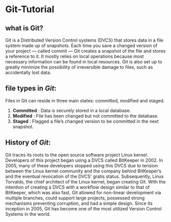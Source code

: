 # Git-Tutorial
## what is Git?
Git is a Distributed Version Control systems (DVCS) that stores data in a file system made up of snapshots. Each time you save a changed version of your project — called commit — Git creates a snapshot of the file and stores a reference to it. It mostly relies on local operations because most necessary information can be found in local resources. Git is also set up to greatly minimize the possibility of irreversible damage to files, such as accidentally lost data.

## file types in *Git*:
Files in Git can reside in three main states: committed, modified and staged.
1. **Committed** : Data is securely stored in a local database.
2. **Modified** : File has been changed but not committed to the database.
3. **Staged** : Flagged a file’s changed version to be committed in the next snapshot.

## History of *Git*:
Git traces its roots to the open source software project Linux kernel. Developers of this project began using a DVCS called BitKeeper in 2002. In 2005, many of these developers stopped using this DVCS due to tension between the Linux kernel community and the company behind BitKeeper’s and the eventual revocation of the DVCS’ gratis status. Subsequently, Linus Torvalds, the chief architect of the Linux kernel, began creating Git. With the intention of creating a DVCS with a workflow design similar to that of BitKeeper, which was also fast, Git allowed for non-linear development via multiple branches, could support large projects, possessed strong mechanisms preventing corruption, and had a simple design. Since its inception in 2005, Git has become one of the most utilized Version Control Systems in the world.

  

